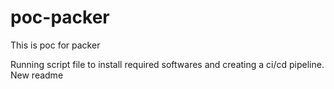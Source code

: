 # poc-packer
This is poc for packer

Running script file  to install required softwares and creating a ci/cd pipeline.
New readme